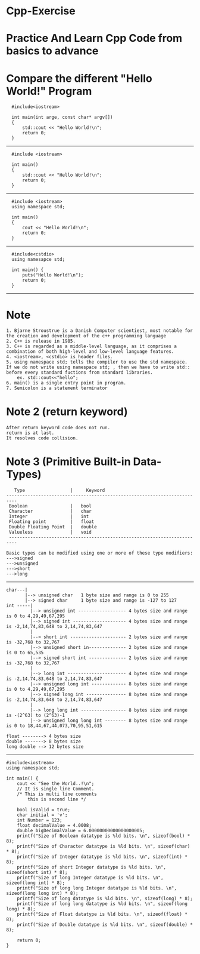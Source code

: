 # Cpp-Exercise
# Practice And Learn Cpp Code from basics to advance   


# Compare the different "Hello World!" Program
      
      #include<iostream>
      
      int main(int arge, const char* argv[])
      {
          std::cout << "Hello World!\n";
          return 0;
      }
 ---------------------------------------------------------------------------------------------------
     
      #include <iostream>
      
      int main()
      {
          std::cout << "Hello World!\n";
          return 0;
      }
 ---------------------------------------------------------------------------------------------------
     
      #include <iostream>
      using namespace std;
      
      int main()
      {
          cout << "Hello World!\n";
          return 0;
      }
 ---------------------------------------------------------------------------------------------------
     
      #include<cstdio>
      using namesapce std;

      int main() {
          puts("Hello World!\n");
          return 0;
      }
 ---------------------------------------------------------------------------------------------------
     
# Note
	1. Bjarne Stroustrue is a Danish Computer scientiest, most notable for the creation and development of the c++ programming language
	2. C++ is release in 1985.
	3. C++ is regarded as a middle-level language, as it comprises a combination of both high-level and low-level language features.
	4. <iostream>, <cstdio> is header files.
	5. using namespace std; tells the compiler to use the std namespace. If we do not write using namespace std; , then we have to write std:: before every standard fuctions from standard libraries.
		ex. std::cout<<"hello";
	6. main() is a single entry point in program.
	7. Semicolon is a statement terminator
	
# Note 2 (return keyword)

	After return keyword code does not run.
    return is at last.
    It resolves code collision.
    
# Note 3 (Primitive Built-in Data-Types) 

       Type                 |     Keyword
 	--------------------------------------------------------------------------              
     Boolean                |   bool
     Character              |   char
     Integer                |   int
     Floating point         |   float
     Double Floating Point  |   double
     Valueless              |   void
     -------------------------------------------------------------------------
       
    Basic types can be modified using one or more of these type modifiers:
    --->signed
    --->unsigned
    --->short
    --->long
---------------------------------------------------------------------------------------------------------------------
    
    char---|
    	   |--> unsigned char 	1 byte size and range is 0 to 255
    	   |--> signed char 	1 byte size and range is -127 to 127
    int -----|
             |--> unsigned int ------------------ 4 bytes size and range is 0 to 4,29,49,67,295
             |--> signed int -------------------- 4 bytes size and range is -2,14,74,83,648 to 2,14,74,83,647
             |
             |--> short int --------------------- 2 bytes size and range is -32,768 to 32,767
             |--> unsigned short in-------------- 2 bytes size and range is 0 to 65,535
             |--> signed short int -------------- 2 bytes size and range is -32,768 to 32,767
             |
             |--> long int ---------------------- 4 bytes size and range is -2,14,74,83,648 to 2,14,74,83,647
             |--> unsigned long int ------------- 8 bytes size and range is 0 to 4,29,49,67,295
             |--> signed long int --------------- 8 bytes size and range is -2,14,74,83,648 to 2,14,74,83,647
             |
             |--> long long int ----------------- 8 bytes size and range is -(2^63) to (2^63)-1
             |--> unsigned long long int -------- 8 bytes size and range is 0 to 18,44,67,44,073,70,95,51,615

    float --------> 4 bytes size	
    double -------> 8 bytes size	
    long double --> 12 bytes size
--------------------------------------------------------------

    #include<iostream>
    using namespace std;

    int main() {
        cout << "See the World..!\n";
        // It is single line Comment.
        /* This is multi line comments
            this is second line */

        bool isValid = true;
        char initial = 'v';
        int Number = 123;
        float decimalValue = 4.0008;
        double bigDecimalValue = 6.00000000000000000005;
        printf("Size of Boolean datatype is %ld bits. \n", sizeof(bool) * 8);
        printf("Size of Character datatype is %ld bits. \n", sizeof(char) * 8);
        printf("Size of Integer datatype is %ld bits. \n", sizeof(int) * 8);
        printf("Size of short Integer datatype is %ld bits. \n", sizeof(short int) * 8);
        printf("Size of long Integer datatype is %ld bits. \n", sizeof(long int) * 8);
        printf("Size of long long Integer datatype is %ld bits. \n", sizeof(long long int) * 8);
        printf("Size of long datatype is %ld bits. \n", sizeof(long) * 8);
        printf("Size of long long datatype is %ld bits. \n", sizeof(long long) * 8);
        printf("Size of Float datatype is %ld bits. \n", sizeof(float) * 8);
        printf("Size of Double datatype is %ld bits. \n", sizeof(double) * 8);

        return 0;
    }
